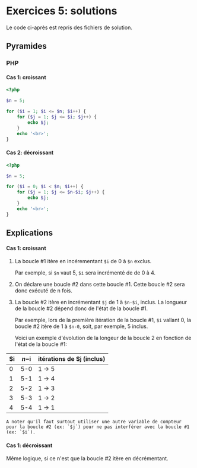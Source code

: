 # Exercices 5: solutions

Le code ci-après est repris des fichiers de solution.

## Pyramides

### PHP

#### Cas 1: croissant

```php
<?php

$n = 5;

for ($i = 1; $i <= $n; $i++) {
    for ($j = 1; $j <= $i; $j++) {
        echo $j;
    }
    echo '<br>';
}
``` 

#### Cas 2: décroissant

```php
<?php

$n = 5;

for ($i = 0; $i < $n; $i++) {
    for ($j = 1; $j <= $n-$i; $j++) {
        echo $j;
    }
    echo '<br>';
}

```

## Explications

#### Cas 1: croissant

1. La boucle #1 itère en incérementant `$i` de 0 à `$n` exclus.

    Par exemple, si `$n` vaut 5, `$i` sera incrémenté de de 0 à 4.

2. On déclare une boucle #2 dans cette boucle #1. Cette boucle #2 sera donc exécuté de n fois.

2. La boucle #2 itère en incrémentant `$j` de 1 à `$n-$i`, inclus. La longueur de la boucle #2 dépend donc de l'état de la boucle #1.

    Par exemple, lors de la première itération de la boucle #1, `$i` vallant 0, la boucle #2 itère de 1 à `$n-0`, soit, par exemple, 5 inclus.

    Voici un exemple d'évolution de la longeur de la boucle 2 en fonction de l'état de la boucle #1:

| $i | $n-$i | itérations de $j (inclus)  |
|----|-------|----------------------------|
| 0  | 5-0   | 1 -> 5                     |
| 1  | 5-1   | 1 -> 4                     |
| 2  | 5-2   | 1 -> 3                     |
| 3  | 5-3   | 1 -> 2                     |
| 4  | 5-4   | 1 -> 1                     |

    A noter qu'il faut surtout utiliser une autre variable de compteur pour la boucle #2 (ex: `$j`) pour ne pas interférer avec la boucle #1 (ex: `$i`).

#### Cas 1: décroissant

Même logique, si ce n'est que la boucle #2 itère en décrémentant.
